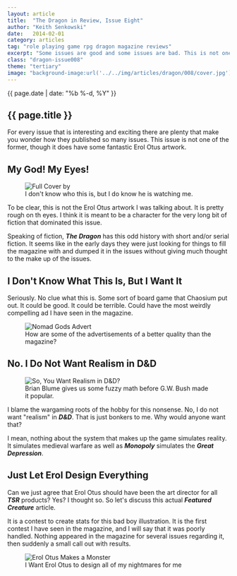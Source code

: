 ```yaml
---
layout: article
title:  "The Dragon in Review, Issue Eight"
author: "Keith Senkowski"
date:   2014-02-01
category: articles
tag: "role playing game rpg dragon magazine reviews"
excerpt: "Some issues are good and some issues are bad. This is not one of those good issues."
class: "dragon-issue008"
theme: "tertiary"
image: "background-image:url('../../img/articles/dragon/008/cover.jpg');"
---
```

<section class="header" style="{{page.image}}">
	<div class="content">
	<aside class="span-3 col empty"></aside>
	<div class="span-6 col">
		<p class="post-meta">{{ page.date | date: "%b %-d, %Y" }}</p>
		<h1>{{ page.title }}</h1>
		<p>For every issue that is interesting and exciting there are plenty that make you wonder how they published so many issues. This issue is not one of the former, though it does have some fantastic Erol Otus artwork.</p>
	</div>
	<aside class="span-3 col empty"></aside>	
	</div>
</section>
<section class="review continued">
	<div class="content gutters">
		<div class="span-1 col empty"></div>
		<div class="span-10 col">
			<h2>My God! My Eyes!</h2>
		</div>
		<div class="span-1 col empty"></div>
	</div>
	<div class="content gutters">
		<div class="span-1 col empty"></div>
		<aside class="span-5 col">
			<figure>
				<img src="{{ site.baseurl }}/img/loading.gif" data-src="{{ site.baseurl }}/img/articles/dragon/008/full-cover.jpg" alt="Full Cover by "/>
				<figcaption>I don't know who this is, but I do know he is watching me.</figcaption>
			</figure>
		</aside>	
		<div class="span-5 col">
			<p>To be clear, this is not the Erol Otus artwork I was talking about. It is pretty rough on th eyes. I think it is meant to be a character for the very long bit of fiction that dominated this issue.</p>
			<p>Speaking of fiction, <strong><em>The Dragon</em></strong> has this odd history with short and/or serial fiction. It seems like in the early days they were just looking for things to fill the magazine with and dumped it in the issues without giving much thought to the make up of the issues.</p>
		</div>
		<div class="span-1 col empty"></div>
	</div>
	<div class="divider"></div>	
</section>
<section class="review continued">
	<div class="content gutters">
		<div class="span-1 col empty"></div>
		<div class="span-10 col">
			<h2>I Don't Know What This Is, But I Want It</h2>
		</div>
		<div class="span-1 col empty"></div>
	</div>
	<div class="content gutters">
		<div class="span-1 col empty"></div>
		<div class="span-5 col">
			<p>Seriously. No clue what this is. Some sort of board game that Chaosium put out. It could be good. It could be terrible. Could have the most weirdly compelling ad I have seen in the magazine.</p>
		</div>
		<aside class="span-5 col">
			<figure>
				<img src="{{ site.baseurl }}/img/loading.gif" data-src="{{ site.baseurl }}/img/articles/dragon/008/advert.png" alt="Nomad Gods Advert"/>
				<figcaption>How are some of the advertisements of a better quality than the magazine?</figcaption>
			</figure>
		</aside>	
		<div class="span-1 col empty"></div>
	</div>
	<div class="divider"></div>	
</section>
<section class="review continued">
	<div class="content gutters">
		<div class="span-1 col empty"></div>
		<div class="span-10 col">
			<h2>No. I Do Not Want Realism in D&amp;D</h2>
		</div>
		<div class="span-1 col empty"></div>
	</div>
	<div class="content gutters">
		<div class="span-1 col empty"></div>
		<aside class="span-5 col">
			<figure>
				<img src="{{ site.baseurl }}/img/loading.gif" data-src="{{ site.baseurl }}/img/articles/dragon/008/brianBlume.png" alt="So, You Want Realism in D&D?"/>
				<figcaption>Brian Blume gives us some fuzzy math before G.W. Bush made it popular.</figcaption>
			</figure>
		</aside>	
		<div class="span-5 col">
			<p>I blame the wargaming roots of the hobby for this nonsense. No, I do not want "realism" in <strong><em>D&amp;D</em></strong>. That is just bonkers to me. Why would anyone want that?</p>
			<p>I mean, nothing about the system that makes up the game simulates reality. It simulates medieval warfare as well as <strong><em>Monopoly</em></strong> simulates the <strong><em>Great Depression</em></strong>.</p>
		</div>
		<div class="span-1 col empty"></div>
	</div>
	<div class="divider"></div>	
</section>
<section class="review continued">
	<div class="content gutters">
		<div class="span-1 col empty"></div>
		<div class="span-10 col">
			<h2>Just Let Erol Design Everything</h2>
		</div>
		<div class="span-1 col empty"></div>
	</div>
	<div class="content gutters">
		<div class="span-1 col empty"></div>
		<div class="span-5 col">
			<p>Can we just agree that Erol Otus should have been the art director for all <strong><em>TSR</em></strong> products? Yes? I thought so. So let's discuss this actual <strong><em>Featured Creature</em></strong> article.</p>
			<p>It is a contest to create stats for this bad boy illustration. It is the first contest I have seen in the magazine, and I will say that it was poorly handled. Nothing appeared in the magazine for several issues regarding it, then suddenly a small call out with results.</p>
		</div>
		<aside class="span-5 col">
			<figure>
				<img src="{{ site.baseurl }}/img/loading.gif" data-src="{{ site.baseurl }}/img/articles/dragon/008/featureCreature.png" alt="Erol Otus Makes a Monster"/>
				<figcaption>I Want Erol Otus to design all of my nightmares for me</figcaption>
			</figure>
		</aside>	
		<div class="span-1 col empty"></div>
	</div>
	<div class="divider"></div>	
</section>
